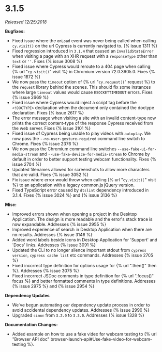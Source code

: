 # 3.1.5

*Released 12/25/2018*

**Bugfixes:**

- Fixed issue where the `onLoad` event was never being called when calling `cy.visit()` on the url Cypress is currently navigated to. {% issue 1311 %}
- Fixed regression introduced in `3.1.4` that caused an `InvalidStateError` when visiting a page with an XHR request with a `responseType` other than `text` or `''`. Fixes {% issue 3008 %}
- Fixed issue where Cypress would reroute to a 404 page when calling {% url "`cy.visit()`" visit %} in Chromium version 72.0.3605.0. Fixes {% issue 1872 %}
- We now pass the `timeout` option of {% url "`cy.request()`" request %} to the `request` library behind the scenes. This should fix some instances where large `timeout` values would cause `ESOCKETTIMEDOUT` errors. Fixes {% issue 2669 %}
- Fixed issue where Cypress would inject a script tag before the `<!DOCTYPE>` declaration when the document only contained the doctype declaration. Fixes {% issue 2617 %}
- The error message when visiting a site with an invalid content-type now prints the correct content-type of the response Cypress received from the web server. Fixes {% issue 3101 %}
- Fixed issue of Cypress being unable to play videos with `autoplay`. We now pass the `--no-user-gesture-required` command line switch to Chrome. Fixes {% issue 2376 %}
- We now pass the Chromium command line switches `--use-fake-ui-for-media-stream` and `--use-fake-device-for-media-stream` to Chrome by default in order to better support testing webcam functionality. Fixes {% issue 2704 %}
- Updated filenames allowed for screenshots to allow more characters that are valid. Fixes {% issue 3052 %}
- Fix issue where error would throw when calling {% url "`cy.visit()`" visit %} to an application with a legacy common.js jQuery version.
- Fixed TypeScript error caused by `dtslint` dependency introduced in 3.1.4. Fixes {% issue 3024 %} and {% issue 3136 %}

**Misc:**

- Improved errors shown when opening a project in the Desktop Application. The design is more readable and the error's stack trace is now expandable. Addresses {% issue 2955 %}
- Improved experience of search in Desktop Application when there are no results. Addresses {% issue 3146 %}
- Added word labels beside icons in Desktop Application for 'Support' and 'Docs' links. Addresses {% issue 3091 %}
- Updated the CLI to no longer silence important stdout from `cypress version`, `cypress cache list` etc commands. Addresses {% issue 2705 %}
- Fixed incorrect type definition for options usage for {% url ".then()" then %}.  Addresses {% issue 3075 %}
- Fixed incorrect JSDoc comments in type definition for {% url ".focus()" focus %} and better formatted comments in type definitions. Addresses {% issue 2975 %} and {% issue 2954 %}

**Dependency Updates**

- We've begun automating our dependency update process in order to avoid accidental dependency updates. Addresses {% issue 2990 %}
- Upgraded `sinon` from `3.2.0` to `3.3.0`. Addresses {% issue 1328 %}

**Documentation Changes:**

- Added example on how to use a fake video for webcam testing to {% url "Browser API doc" browser-launch-api#Use-fake-video-for-webcam-testing %}.